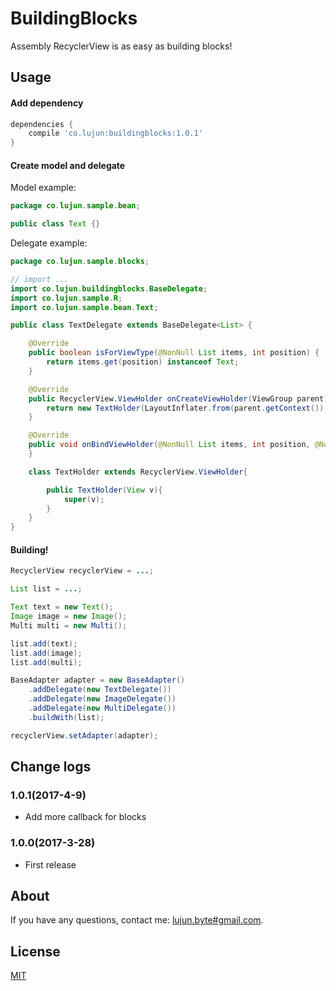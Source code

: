 # BuildingBlocks

Assembly RecyclerView is as easy as building blocks!

## Usage

#### Add dependency

```groovy
dependencies {
    compile 'co.lujun:buildingblocks:1.0.1'
}
```

#### Create model and delegate

Model example:

```java
package co.lujun.sample.bean;

public class Text {}
```

Delegate example:

```java
package co.lujun.sample.blocks;

// import ...
import co.lujun.buildingblocks.BaseDelegate;
import co.lujun.sample.R;
import co.lujun.sample.bean.Text;

public class TextDelegate extends BaseDelegate<List> {

    @Override
    public boolean isForViewType(@NonNull List items, int position) {
        return items.get(position) instanceof Text;
    }

    @Override
    public RecyclerView.ViewHolder onCreateViewHolder(ViewGroup parent) {
        return new TextHolder(LayoutInflater.from(parent.getContext()).inflate(R.layout.xxx, parent, false));
    }

    @Override
    public void onBindViewHolder(@NonNull List items, int position, @NonNull RecyclerView.ViewHolder holder) {
    }

    class TextHolder extends RecyclerView.ViewHolder{

        public TextHolder(View v){
            super(v);
        }
    }
}
```

#### Building!

```java
RecyclerView recyclerView = ...;

List list = ...;

Text text = new Text();
Image image = new Image();
Multi multi = new Multi();

list.add(text);
list.add(image);
list.add(multi);

BaseAdapter adapter = new BaseAdapter()
    .addDelegate(new TextDelegate())
    .addDelegate(new ImageDelegate())
    .addDelegate(new MultiDelegate())
    .buildWith(list);

recyclerView.setAdapter(adapter);
```

## Change logs

### 1.0.1(2017-4-9)
- Add more callback for blocks

### 1.0.0(2017-3-28)
- First release

## About

If you have any questions, contact me: [lujun.byte#gmail.com](mailto:lujun.byte@gmail.com).

## License

[MIT](LICENSE)
